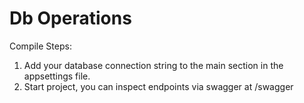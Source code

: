# Db Operations

Compile Steps:<br>

1. Add your database connection string to the main section in the appsettings file.
2. Start project, you can inspect endpoints via swagger at /swagger
